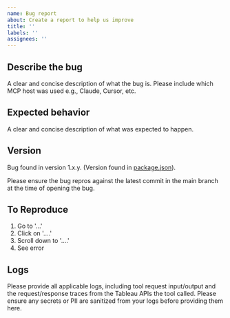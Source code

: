 ```yaml
---
name: Bug report
about: Create a report to help us improve
title: ''
labels: ''
assignees: ''
---
```


## Describe the bug

A clear and concise description of what the bug is. Please include which MCP host was used e.g.,
Claude, Cursor, etc.

## Expected behavior

A clear and concise description of what was expected to happen.

## Version

Bug found in version 1.x.y. (Version found in
[package.json](https://github.com/tableau/tableau-mcp/blob/main/package.json)).

Please ensure the bug repros against the latest commit in the main branch at the time of opening the
bug.

## To Reproduce

1. Go to '...'
2. Click on '....'
3. Scroll down to '....'
4. See error

## Logs

Please provide all applicable logs, including tool request input/output and the request/response
traces from the Tableau APIs the tool called. Please ensure any secrets or PII are sanitized from
your logs before providing them here.
